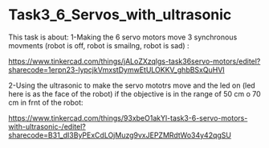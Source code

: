 # Task3_6_Servos_with_ultrasonic
This task is about:
1-Making the 6 servo motors move 3 synchronous movments (robot is off, robot is smailng, robot is sad) :

https://www.tinkercad.com/things/jALoZXzqlgs-task36servo-motors/editel?sharecode=1erpn23-lypcjkVmxstDymwEtULOKKV_ghbBSxQuHVI

2-Using the ultrasonic to make the servo mototrs move and the led on (led here is as the face of the robot) if the objective is in the range of 50 cm o 70 cm in frnt of the robot:

https://www.tinkercad.com/things/93xbeO1akYl-task3-6-servo-motors-with-ultrasonic-/editel?sharecode=B31_dI3ByPExCdLOjMuzg9vxJEPZMRdtWo34y42qgSU

